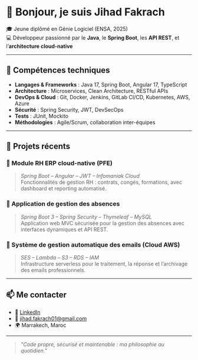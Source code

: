 # 👋 Bonjour, je suis Jihad Fakrach

🎓 Jeune diplômé en Génie Logiciel (ENSA, 2025)  
💻 Développeur passionné par le **Java**, le **Spring Boot**, les **API REST**, et l’**architecture cloud-native**

---

## 🧰 Compétences techniques

- **Langages & Frameworks** : Java 17, Spring Boot, Angular 17, TypeScript
- **Architecture** : Microservices, Clean Architecture, RESTful APIs
- **DevOps & Cloud** : Git, Docker, Jenkins, GitLab CI/CD, Kubernetes, AWS, Azure
- **Sécurité** : Spring Security, JWT, DevSecOps
- **Tests** : JUnit, Mockito
- **Méthodologies** : Agile/Scrum, collaboration inter-équipes

---

## 🚀 Projets récents

### 🔹 Module RH ERP cloud-native (PFE)  
> *Spring Boot – Angular – JWT – Infomaniak Cloud*  
Fonctionnalités de gestion RH : contrats, congés, formations, avec dashboard et reporting automatisé.

### 🔹 Application de gestion des absences  
> *Spring Boot 3 – Spring Security – Thymeleaf – MySQL*  
Application web MVC sécurisée pour la gestion des absences avec interfaces dynamiques et API REST.

### 🔹 Système de gestion automatique des emails (Cloud AWS)  
> *SES – Lambda – S3 – RDS – IAM*  
Infrastructure serverless pour le traitement, la réponse et l’archivage des emails professionnels.



---

## 📫 Me contacter

- 💼 [LinkedIn](https://www.linkedin.com/in/jihad-fakrach/)
- 📧 jihad.fakrach01@gmail.com
- 🌍 Marrakech, Maroc

---

> *"Code propre, sécurisé et maintenable : ma philosophie au quotidien."*
